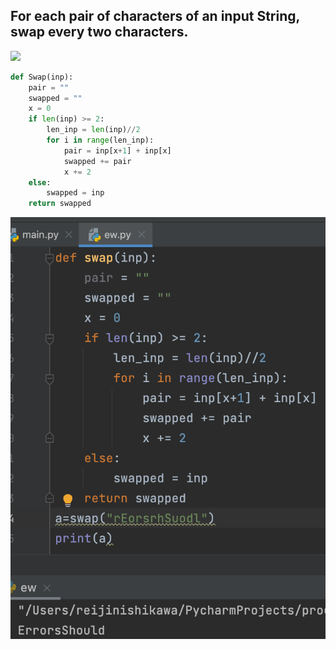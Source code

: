 ## For each pair of characters of an input String, swap every two characters. 

![](quiz016.jpeg)

```.py
def Swap(inp):
    pair = ""
    swapped = ""
    x = 0
    if len(inp) >= 2:
        len_inp = len(inp)//2
        for i in range(len_inp):
            pair = inp[x+1] + inp[x]
            swapped += pair
            x += 2
    else:
        swapped = inp
    return swapped
 ```
    
![](quiz016out.png)
